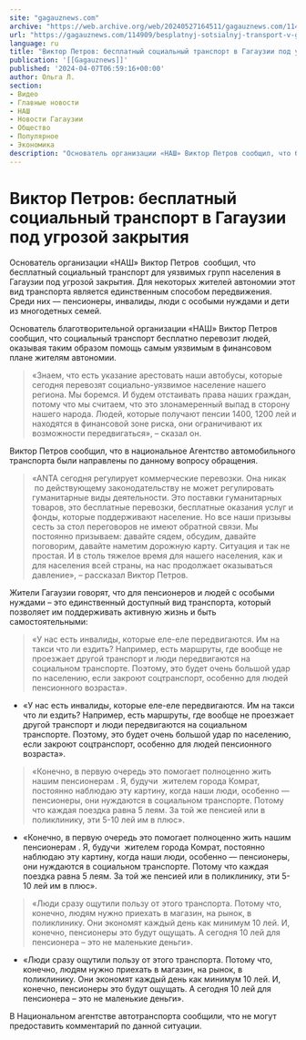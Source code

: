 ```yaml
---
site: "gagauznews.com"
archive: "https://web.archive.org/web/20240527164511/gagauznews.com/114909/besplatnyj-sotsialnyj-transport-v-gagauzii-pod-ugrozoj-zakrytiya.html"
url: "https://gagauznews.com/114909/besplatnyj-sotsialnyj-transport-v-gagauzii-pod-ugrozoj-zakrytiya.html"
language: ru
title: "Виктор Петров: бесплатный социальный транспорт в Гагаузии под угрозой закрытия"
publication: '[[Gagauznews]]'
published: '2024-04-07T06:59:16+00:00'
author: Ольга Л.
section:
- Видео
- Главные новости
- НАШ
- Новости Гагаузии
- Общество
- Популярное
- Экономика
description: "Основатель организации «НАШ» Виктор Петров сообщил, что бесплатный социальный транспорт для уязвимых групп населения в Гагаузии под угрозой закрытия. Для некоторых жителей автономии этот вид транспорта является единственным способом передвижения. Среди них — пенсионеры, инвалиды, люди с особыми нуждами и дети из многодетных семей. Основатель благотворительной организации «НАШ» Виктор Петров сообщил, что социальный транспорт бесплатно перевозит людей, оказывая таким образом помощь самым уязвимым в финансовом плане жителям автономии. «Знаем, что есть указание арестовать наши автобусы, которые сегодня перевозят социально-уязвимое население нашего региона. Мы боремся. И будем отстаивать права наших граждан, потому что мы считаем, что это злонамеренный выпад в сторону […]"
---
```


# Виктор Петров: бесплатный социальный транспорт в Гагаузии под угрозой закрытия

Основатель организации «НАШ» Виктор Петров  сообщил, что бесплатный социальный транспорт для уязвимых групп населения в Гагаузии под угрозой закрытия. Для некоторых жителей автономии этот вид транспорта является единственным способом передвижения. Среди них — пенсионеры, инвалиды, люди с особыми нуждами и дети из многодетных семей.

Основатель благотворительной организации «НАШ» Виктор Петров сообщил, что социальный транспорт бесплатно перевозит людей, оказывая таким образом помощь самым уязвимым в финансовом плане жителям автономии.

> «Знаем, что есть указание арестовать наши автобусы, которые сегодня перевозят социально-уязвимое население нашего региона. Мы боремся. И будем отстаивать права наших граждан, потому что мы считаем, что это злонамеренный выпад в сторону нашего народа. Людей, которые получают пенсии 1400, 1200 лей и находятся в финансовой зоне риска, они ограничивают их возможности передвигаться», – сказал он.

Виктор Петров сообщил, что в национальное Агентство автомобильного транспорта были направлены по данному вопросу обращения.

> «АNTA сегодня регулирует коммерческие перевозки. Она никак  по действующему законодательству не может регулировать гуманитарные виды деятельности. Это поставки гуманитарных товаров, это бесплатные перевозки, бесплатные оказания услуг и фонды, которые поддерживают население. Но все наши призывы сесть за стол переговоров не имеют обратной связи. Мы постоянно призываем: давайте сядем, обсудим, давайте поговорим, давайте наметим дорожную карту. Ситуация и так не простая. И в столь тяжелое время для нашего населения, как и для населения всей страны, на нас продолжает оказываться давление», – рассказал Виктор Петров.

Жители Гагаузии говорят, что для пенсионеров и людей с особыми нуждами – это единственный доступный вид транспорта, который позволяет им поддерживать активную жизнь и быть самостоятельными:

> «У нас есть инвалиды, которые еле-еле передвигаются. Им на такси что ли ездить? Например, есть маршруты, где вообще не проезжает другой транспорт и люди передвигаются на социальном транспорте. Поэтому, это будет очень большой удар по населению, если закроют соцтранспорт, особенно для людей пенсионного возраста».

- «У нас есть инвалиды, которые еле-еле передвигаются. Им на такси что ли ездить? Например, есть маршруты, где вообще не проезжает другой транспорт и люди передвигаются на социальном транспорте. Поэтому, это будет очень большой удар по населению, если закроют соцтранспорт, особенно для людей пенсионного возраста».

> «Конечно, в первую очередь это помогает полноценно жить нашим пенсионерам . Я, будучи  жителем города Комрат, постоянно наблюдаю эту картину, когда наши люди, особенно — пенсионеры, они нуждаются в социальном транспорте. Потому что каждая поездка равна 5 леям. За той же пенсией или в поликлинику, эти 5-10 лей им в плюс».

- «Конечно, в первую очередь это помогает полноценно жить нашим пенсионерам . Я, будучи  жителем города Комрат, постоянно наблюдаю эту картину, когда наши люди, особенно — пенсионеры, они нуждаются в социальном транспорте. Потому что каждая поездка равна 5 леям. За той же пенсией или в поликлинику, эти 5-10 лей им в плюс».

> «Люди сразу ощутили пользу от этого транспорта. Потому что, конечно, людям нужно приехать в магазин, на рынок, в поликлинику. Они экономят каждый день как минимум 10 лей. И, конечно, пенсионеры это будут ощущать. А сегодня 10 лей для пенсионера – это не маленькие деньги».

- «Люди сразу ощутили пользу от этого транспорта. Потому что, конечно, людям нужно приехать в магазин, на рынок, в поликлинику. Они экономят каждый день как минимум 10 лей. И, конечно, пенсионеры это будут ощущать. А сегодня 10 лей для пенсионера – это не маленькие деньги».

В Национальном агентстве автотранспорта сообщили, что не могут предоставить комментарий по данной ситуации.